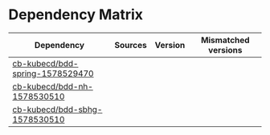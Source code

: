 # Dependency Matrix

Dependency | Sources | Version | Mismatched versions
---------- | ------- | ------- | -------------------
[cb-kubecd/bdd-spring-1578529470](https://github.com/cb-kubecd/bdd-spring-1578529470.git) |  | []() | 
[cb-kubecd/bdd-nh-1578530510](https://github.com/cb-kubecd/bdd-nh-1578530510.git) |  | []() | 
[cb-kubecd/bdd-sbhg-1578530510](https://github.com/cb-kubecd/bdd-sbhg-1578530510.git) |  | []() | 
